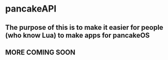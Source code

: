 # pancakeAPI

## The purpose of this is to make it easier for people (who know Lua) to make apps for pancakeOS 
## MORE COMING SOON
